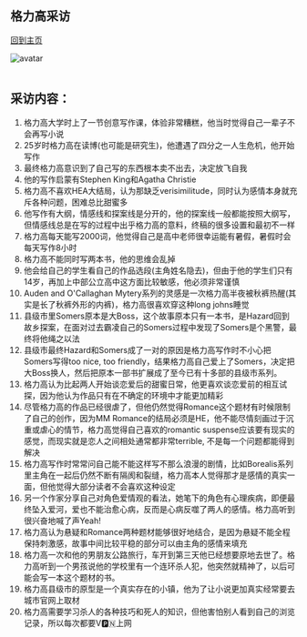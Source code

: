 ## 格力高采访
[回到主页](https://boheme130.github.io/Fiction.git.io/)

![avatar](https://im4.ezgif.com/tmp/ezgif-4-b785fd0b63ab.jpg)
<br>
<br>

## 采访内容：

1. 格力高大学时上了一节创意写作课，体验非常糟糕，他当时觉得自己一辈子不会再写小说
2. 25岁时格力高在读博(也可能是研究生)，他遭遇了四分之一人生危机，他开始写作
3. 最终格力高意识到了自己写的东西根本卖不出去，决定放飞自我
4. 他的写作启蒙有Stephen King和Agatha Christie
5. 格力高不喜欢HEA大结局，认为那缺乏verisimilitude，同时认为感情本身就充斥各种问题，困难总比甜蜜多
6. 他写作有大纲，情感线和探案线是分开的，他的探案线一般都能按照大纲写，但情感线总是在写的过程中出乎格力高的意料，终稿的很多设置和最初不一样
7. 格力高每天能写2000词，他觉得自己是高中老师很幸运能有暑假，暑假时会每天写作8小时
8. 格力高不能同时写两本书，他的思维会乱掉
9. 他会给自己的学生看自己的作品选段(主角姓名隐去)，但由于他的学生们只有14岁，再加上中部公立高中这方面比较敏感，他必须非常谨慎
10. Auden and O'Callaghan Mytery系列的灵感是一次格力高半夜被秋裤热醒(其实是长了秋裤外形的内裤)，格力高很喜欢穿这种long johns睡觉
11. 县级市里Somers原本是大Boss，这个故事原本只有一本书，是Hazard回到故乡探案，在面对过去霸凌自己的Somers过程中发现了Somers是个黑警，最终将他绳之以法
12. 县级市最终Hazard和Somers成了一对的原因是格力高写作时不小心把Somers写得too nice, too friendly，结果格力高自己爱上了Somers，决定把大Boss换人，然后把原本一部书扩展成了至今已有十多部的县级市系列。
13. 格力高认为比起两人开始谈恋爱后的甜蜜日常，他更喜欢谈恋爱前的相互试探，因为他认为作品只有在不确定的环境中才能更加精彩
14. 尽管格力高的作品已经很虐了，但他仍然觉得Romance这个题材有时候限制了自己的创作，因为MM Romance的结局必须是HE，他不能尽情刻画过于沉重或虐心的情节，格力高觉得自己喜欢的romantic suspense应该要有现实的感觉，而现实就是恋人之间相处通常都非常terrible, 不是每一个问题都能得到解决
15. 格力高写作时常常问自己能不能这样写不那么浪漫的剧情，比如Borealis系列里主角在一起后仍然不断有隔阂和裂缝，格力高本人觉得那才是感情的真实一面，但他觉得大部分读者不会喜欢这种设定
16. 另一个作家分享自己对角色爱情观的看法，她笔下的角色有心理疾病，即便最终坠入爱河，爱也不能治愈心病，反而是心病反噬了两人的感情。格力高听到很兴奋地喊了声Yeah!
17. 格力高认为悬疑和Romance两种题材能够很好地结合，是因为悬疑不能全程保持刺激感，故事中间比较平稳的部分可以由主角的感情来填充
18. 格力高一次和他的男朋友公路旅行，车开到第三天他已经想要原地去世了。格力高听到一个男孩说他的学校里有一个连环杀人犯，他突然就精神了，以后可能会写一本这个题材的书。
19. 格力高县级市的原型是一个真实存在的小镇，他为了让小说更加真实经常要去城市官网上取材
20. 格力高需要学习杀人的各种技巧和死人的知识，但他害怕别人看到自己的浏览记录，所以每次都要V🅿️🇳上网

